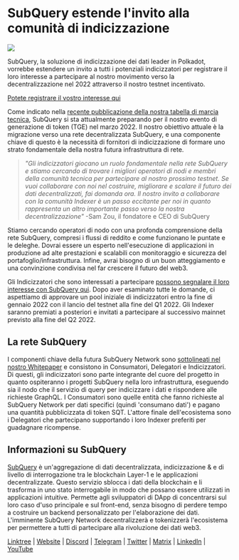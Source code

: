 # SubQuery estende l'invito alla comunità di indicizzazione

![](https://miro.medium.com/max/1400/1*qa014uV1jHA2WTVhUadrdA.png)

SubQuery, la soluzione di indicizzazione dei dati leader in Polkadot, vorrebbe estendere un invito a tutti i potenziali indicizzatori per registrare il loro interesse a partecipare al nostro movimento verso la decentralizzazione nel 2022 attraverso il nostro testnet incentivato.

[Potete registrare il vostro interesse qui](https://forms.gle/RyXyhb8T9Gxkwi7R9)

Come indicato nella [recente pubblicazione della nostra tabella di marcia tecnica](./20211029-roadmap-october.md), SubQuery si sta attualmente preparando per il nostro evento di generazione di token (TGE) nel marzo 2022. Il nostro obiettivo attuale è la migrazione verso una rete decentralizzata SubQuery, e una componente chiave di questo è la necessità di fornitori di indicizzazione di formare uno strato fondamentale della nostra futura infrastruttura di rete.

> _"Gli indicizzatori giocano un ruolo fondamentale nella rete SubQuery e stiamo cercando di trovare i migliori operatori di nodi e membri della comunità tecnica per partecipare al nostro prossimo testnet. Se vuoi collaborare con noi nel costruire, migliorare e scalare il futuro dei dati decentralizzati, fai domanda ora. Il nostro invito a collaborare con la comunità Indexer è un passo eccitante per noi in quanto rappresenta un altro importante passo verso la nostra decentralizzazione"_ -Sam Zou, il fondatore e CEO di SubQuery

Stiamo cercando operatori di nodo con una profonda comprensione della rete SubQuery, compresi i flussi di reddito e come funzionano le puntate e le deleghe. Dovrai essere un esperto nell'esecuzione di applicazioni in produzione ad alte prestazioni e scalabili con monitoraggio e sicurezza del portafoglio/infrastruttura. Infine, avrai bisogno di un buon atteggiamento e una convinzione condivisa nel far crescere il futuro del web3.

Gli Indicizzatori che sono interessati a partecipare [possono segnalare il loro interesse con SubQuery qui](https://forms.gle/RyXyhb8T9Gxkwi7R9). Dopo aver esaminato tutte le domande, ci aspettiamo di approvare un pool iniziale di indicizzatori entro la fine di gennaio 2022 con il lancio del testnet alla fine del Q1 2022. Gli Indexer saranno premiati a posteriori e invitati a partecipare al successivo mainnet previsto alla fine del Q2 2022.

## La rete SubQuery

I componenti chiave della futura SubQuery Network sono [sottolineati nel nostro Whitepaper](https://static.subquery.network/whitepaper.pdf) e consistono in Consumatori, Delegatori e Indicizzatori. Di questi, gli indicizzatori sono parte integrante del cuore del progetto in quanto ospiteranno i progetti SubQuery nella loro infrastruttura, eseguendo sia il nodo che il servizio di query per indicizzare i dati e rispondere alle richieste GraphQL. I Consumatori sono quelle entità che fanno richieste al SubQuery Network per dati specifici (quindi 'consumano dati') e pagano una quantità pubblicizzata di token SQT. L'attore finale dell'ecosistema sono i Delegatori che partecipano supportando i loro Indexer preferiti per guadagnare ricompense.

## Informazioni su SubQuery

[SubQuery](https://subquery.network/) è un'aggregazione di dati decentralizzata, indicizzazione & e di livello di interrogazione tra le blockchain Layer-1 e le applicazioni decentralizzate. Questo servizio sblocca i dati della blockchain e li trasforma in uno stato interrogabile in modo che possano essere utilizzati in applicazioni intuitive. Permette agli sviluppatori di DApp di concentrarsi sul loro caso d'uso principale e sul front-end, senza bisogno di perdere tempo a costruire un backend personalizzato per l'elaborazione dei dati. L'imminente SubQuery Network decentralizzerà e tokenizzerà l'ecosistema per permettere a tutti di partecipare alla rivoluzione dei dati web3.

​​[Linktree](https://linktr.ee/subquerynetwork) | [Website](https://subquery.network/) | [Discord](https://discord.com/invite/78zg8aBSMG) | [Telegram](https://t.me/subquerynetwork) | [Twitter](https://twitter.com/subquerynetwork) | [Matrix](https://matrix.to/#/#subquery:matrix.org) | [LinkedIn](https://www.linkedin.com/company/subquery) | [YouTube](https://www.youtube.com/channel/UCi1a6NUUjegcLHDFLr7CqLw)
